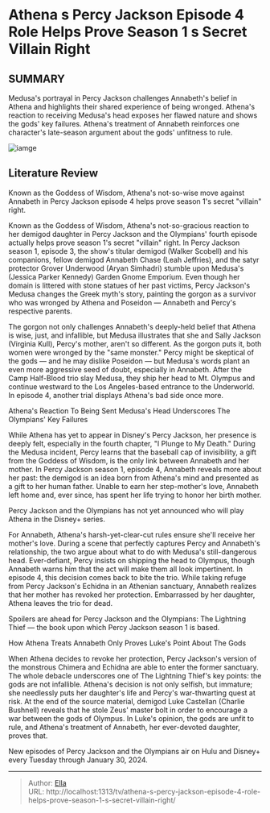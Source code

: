 # Athena s Percy Jackson Episode 4 Role Helps Prove Season 1 s Secret Villain Right


## SUMMARY 



  Medusa&#39;s portrayal in Percy Jackson challenges Annabeth&#39;s belief in Athena and highlights their shared experience of being wronged.   Athena&#39;s reaction to receiving Medusa&#39;s head exposes her flawed nature and shows the gods&#39; key failures.   Athena&#39;s treatment of Annabeth reinforces one character&#39;s late-season argument about the gods&#39; unfitness to rule.  

![iamge](https://static1.srcdn.com/wordpress/wp-content/uploads/2024/01/walker-scobell-as-percy-jackson-looking-nervous-and-leah-jeffries-as-annabeth-chase-looking-ready-to-fight-in-percy-jackson-and-the-olympians.jpg)

## Literature Review
Known as the Goddess of Wisdom, Athena&#39;s not-so-wise move against Annabeth in Percy Jackson episode 4 helps prove season 1&#39;s secret &#34;villain&#34; right.




Known as the Goddess of Wisdom, Athena&#39;s not-so-gracious reaction to her demigod daughter in Percy Jackson and the Olympians&#39; fourth episode actually helps prove season 1&#39;s secret &#34;villain&#34; right. In Percy Jackson season 1, episode 3, the show&#39;s titular demigod (Walker Scobell) and his companions, fellow demigod Annabeth Chase (Leah Jeffries), and the satyr protector Grover Underwood (Aryan Simhadri) stumble upon Medusa&#39;s (Jessica Parker Kennedy) Garden Gnome Emporium. Even though her domain is littered with stone statues of her past victims, Percy Jackson&#39;s Medusa changes the Greek myth&#39;s story, painting the gorgon as a survivor who was wronged by Athena and Poseidon — Annabeth and Percy&#39;s respective parents.




The gorgon not only challenges Annabeth&#39;s deeply-held belief that Athena is wise, just, and infallible, but Medusa illustrates that she and Sally Jackson (Virginia Kull), Percy&#39;s mother, aren&#39;t so different. As the gorgon puts it, both women were wronged by the &#34;same monster.&#34; Percy might be skeptical of the gods — and he may dislike Poseidon — but Medusa&#39;s words plant an even more aggressive seed of doubt, especially in Annabeth. After the Camp Half-Blood trio slay Medusa, they ship her head to Mt. Olympus and continue westward to the Los Angeles-based entrance to the Underworld. In episode 4, another trial displays Athena&#39;s bad side once more.


 Athena&#39;s Reaction To Being Sent Medusa&#39;s Head Underscores The Olympians&#39; Key Failures 
          

While Athena has yet to appear in Disney&#39;s Percy Jackson, her presence is deeply felt, especially in the fourth chapter, &#34;I Plunge to My Death.&#34; During the Medusa incident, Percy learns that the baseball cap of invisibility, a gift from the Goddess of Wisdom, is the only link between Annabeth and her mother. In Percy Jackson season 1, episode 4, Annabeth reveals more about her past: the demigod is an idea born from Athena&#39;s mind and presented as a gift to her human father. Unable to earn her step-mother&#39;s love, Annabeth left home and, ever since, has spent her life trying to honor her birth mother.






Percy Jackson and the Olympians has not yet announced who will play Athena in the Disney&#43; series.




For Annabeth, Athena&#39;s harsh-yet-clear-cut rules ensure she&#39;ll receive her mother&#39;s love. During a scene that perfectly captures Percy and Annabeth&#39;s relationship, the two argue about what to do with Medusa&#39;s still-dangerous head. Ever-defiant, Percy insists on shipping the head to Olympus, though Annabeth warns him that the act will make them all look impertinent. In episode 4, this decision comes back to bite the trio. While taking refuge from Percy Jackson&#39;s Echidna in an Athenian sanctuary, Annabeth realizes that her mother has revoked her protection. Embarrassed by her daughter, Athena leaves the trio for dead.

Spoilers are ahead for Percy Jackson and the Olympians: The Lightning Thief — the book upon which Percy Jackson season 1 is based.






 How Athena Treats Annabeth Only Proves Luke&#39;s Point About The Gods 
          

When Athena decides to revoke her protection, Percy Jackson&#39;s version of the monstrous Chimera and Echidna are able to enter the former sanctuary. The whole debacle underscores one of The Lightning Thief&#39;s key points: the gods are not infallible. Athena&#39;s decision is not only selfish, but immature; she needlessly puts her daughter&#39;s life and Percy&#39;s war-thwarting quest at risk. At the end of the source material, demigod Luke Castellan (Charlie Bushnell) reveals that he stole Zeus&#39; master bolt in order to encourage a war between the gods of Olympus. In Luke&#39;s opinion, the gods are unfit to rule, and Athena&#39;s treatment of Annabeth, her ever-devoted daughter, proves that.

New episodes of Percy Jackson and the Olympians air on Hulu and Disney&#43; every Tuesday through January 30, 2024.






---

> Author: [Ella](https://instagram.hk.cn/)  
> URL: http://localhost:1313/tv/athena-s-percy-jackson-episode-4-role-helps-prove-season-1-s-secret-villain-right/  

